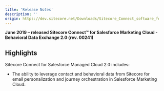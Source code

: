 ```yaml
---
title: 'Release Notes'
description: ''
origin: https://dev.sitecore.net/Downloads/Sitecore_Connect_software_for_Salesforce_Marketing_Cloud/1x/Sitecore_Connect_software_for_Salesforce_Marketing_Cloud_20/Release_Notes__BDE
---
```


**June 2019 – released Sitecore Connect™ for Salesforce Marketing Cloud - Behavioral Data Exchange 2.0 (rev. 00241)**

## Highlights

Sitecore Connect for Salesforce Managed Cloud 2.0 includes:

- The ability to leverage contact and behavioral data from Sitecore for email personalization and journey orchestration in Salesforce Marketing Cloud.
